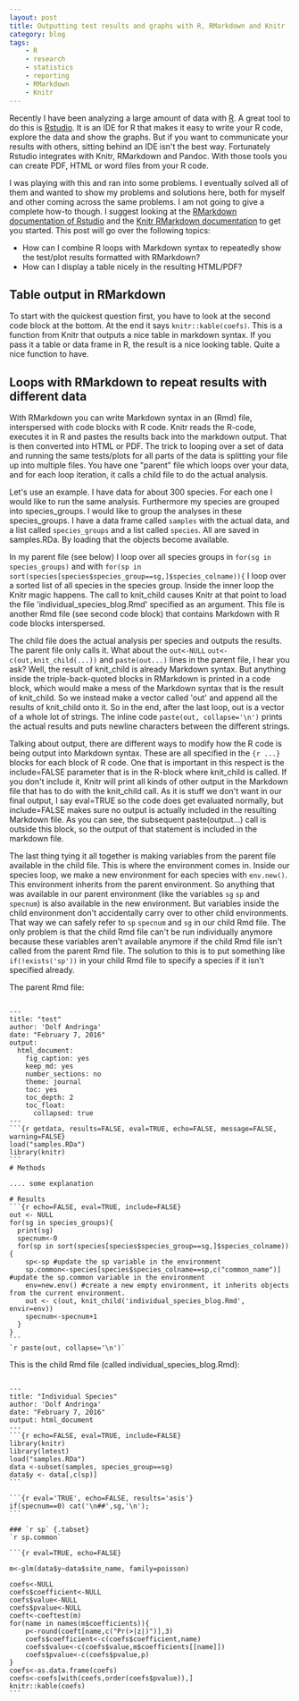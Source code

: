 ```yaml
---
layout: post
title: Outputting test results and graphs with R, RMarkdown and Knitr
category: blog
tags: 
    - R
    - research
    - statistics
    - reporting
    - RMarkdown
    - Knitr
---
```


Recently I have been analyzing a large amount of data with [R](https://www.r-project.org/). A great tool to do this is [Rstudio](https://www.rstudio.com). It is an IDE for R that makes it easy to write your R code, explore the data and show the graphs. But if you want to communicate your results with others, sitting behind an IDE isn't the best way. Fortunately Rstudio integrates with Knitr, RMarkdown and Pandoc. With those tools you can create PDF, HTML or word files from your R code.

I was playing with this and ran into some problems. I eventually solved all of them and wanted to show my problems and solutions here, both for myself and other coming across the same problems. I am not going to give a complete how-to though. I suggest looking at the [RMarkdown documentation of Rstudio](http://rmarkdown.rstudio.com/) and the [Knitr RMarkdown documentation](http://kbroman.org/knitr_knutshell/pages/Rmarkdown.html) to get you started. This post will go over the following topics:

- How can I combine R loops with Markdown syntax to repeatedly show the test/plot results formatted with RMarkdown?
- How can I display a table nicely in the resulting HTML/PDF?


## Table output in RMarkdown

To start with the quickest question first, you have to look at the second code block at the bottom. At the end it says `knitr::kable(coefs)`. This is a function from Knitr that outputs a nice table in markdown syntax. If you pass it a table or data frame in R, the result is a nice looking table. Quite a nice function to have.

## Loops with RMarkdown to repeat results with different data

With RMarkdown you can write Markdown syntax in an (Rmd) file, interspersed with code blocks with R code. Knitr reads the R-code, executes it in R and pastes the results back into the markdown output. That is then converted into HTML or PDF. 
The trick to looping over a set of data and running the same tests/plots for all parts of the data is splitting your file up into multiple files.
You have one "parent" file which loops over your data, and for each loop iteration, it calls a child file to do the actual analysis.

Let's use an example. I have data for about 300 species. For each one I would like to run the same analysis. Furthermore my species are grouped into species_groups. I would like to group the analyses in these species_groups.
I have a data frame called `samples` with the actual data, and a list called `species_groups` and a list called `species`. All are saved in samples.RDa. By loading that the objects become available. 

In my parent file (see below) I loop over all species groups in `for(sg in species_groups)` and with `for(sp in sort(species[species$species_group==sg,]$species_colname)){` I loop over a sorted list of all species in the species group. Inside the inner loop the Knitr magic happens. The call to knit_child causes Knitr at that point to load the file 'individual_species_blog.Rmd' specified as an argument. This file is another Rmd file (see second code block) that contains Markdown with R code blocks interspersed.

The child file does the actual analysis per species and outputs the results. The parent file only calls it.
What about the `out<-NULL` `out<-c(out,knit_child(...))` and `paste(out...)` lines in the parent file, I hear you ask? Well, the result of knit_child is already Markdown syntax. But anything inside the triple-back-quoted blocks in RMarkdown is printed in a code block, which would make a mess of the Markdown syntax that is the result of knit_child. So we instead make a vector called 'out' and append all the results of knit_child onto it. So in the end, after the last loop, out is a vector of a whole lot of strings. The inline code `paste(out, collapse='\n')` prints the actual results and puts newline characters between the different strings.

Talking about output, there are different ways to modify how the R code is being output into Markdown syntax. These are all specified in the `{r ...}` blocks for each block of R code. One that is important in this respect is the include=FALSE parameter that is in the R-block where knit_child is called. If you don't include it, Knitr will print all kinds of other output in the Markdown file that has to do with the knit_child call. As it is stuff we don't want in our final output, I say eval=TRUE so the code does get evaluated normally, but include=FALSE makes sure no output is actually included in the resulting Markdown file. As you can see, the subsequent paste(output...) call is outside this block, so the output of that statement ís included in the markdown file.

The last thing tying it all together is making variables from the parent file available in the child file. This is where the environment comes in. Inside our species loop, we make a new environment for each species with `env.new()`. This environment inherits from the parent environment. So anything that was available in our parent environment (like the variables `sg` `sp`  and `specnum`) is also available in the new environment. But variables inside the child environment don't accidentally carry over to other child environments. That way we can safely refer to `sp` `specnum` and `sg` in our child Rmd file. The only problem is that the child Rmd file can't be run individually anymore because these variables aren't available anymore if the child Rmd file isn't called from the parent Rmd file. The solution to this is to put something like `if(!exists('sp'))` in your child Rmd file to specify a species if it isn't specified already.


The parent Rmd file:

<pre><code>
---
title: "test"
author: 'Dolf Andringa'
date: "February 7, 2016"
output:
  html_document:
    fig_caption: yes
    keep_md: yes
    number_sections: no
    theme: journal
    toc: yes
    toc_depth: 2
    toc_float:
      collapsed: true
---
```{r getdata, results=FALSE, eval=TRUE, echo=FALSE, message=FALSE, warning=FALSE}
load("samples.RDa")
library(knitr)
```
# Methods

.... some explanation

# Results
```{r echo=FALSE, eval=TRUE, include=FALSE}
out <- NULL
for(sg in species_groups){
  print(sg)
  specnum<-0
  for(sp in sort(species[species$species_group==sg,]$species_colname)){
    sp<-sp #update the sp variable in the environment
    sp.common<-species[species$species_colname==sp,c("common_name")] #update the sp.common variable in the environment
    env=new.env() #create a new empty environment, it inherits objects from the current environment.
    out <- c(out, knit_child('individual_species_blog.Rmd', envir=env))
    specnum<-specnum+1
  } 
}
```
`r paste(out, collapse='\n')`
</pre></code>

This is the child Rmd file (called individual_species_blog.Rmd):

<pre><code>
---
title: "Individual Species"
author: 'Dolf Andringa'
date: "February 7, 2016"
output: html_document
---
```{r echo=FALSE, eval=TRUE, include=FALSE}
library(knitr)
library(lmtest)
load("samples.RDa")
data <-subset(samples, species_group==sg)
data$y <- data[,c(sp)]
```

```{r eval='TRUE', echo=FALSE, results='asis'}
if(specnum==0) cat('\n##',sg,'\n');
```

### `r sp` {.tabset}
`r sp.common`

```{r eval=TRUE, echo=FALSE}

m<-glm(data$y~data$site_name, family=poisson)

coefs<-NULL
coefs$coefficient<-NULL
coefs$value<-NULL
coefs$pvalue<-NULL
coeft<-coeftest(m)
for(name in names(m$coefficients)){
    p<-round(coeft[name,c("Pr(>|z|)")],3)
    coefs$coefficient<-c(coefs$coefficient,name)
    coefs$value<-c(coefs$value,m$coefficients[[name]])
    coefs$pvalue<-c(coefs$pvalue,p)
}
coefs<-as.data.frame(coefs)
coefs<-coefs[with(coefs,order(coefs$pvalue)),]
knitr::kable(coefs)
```
</pre></code>
